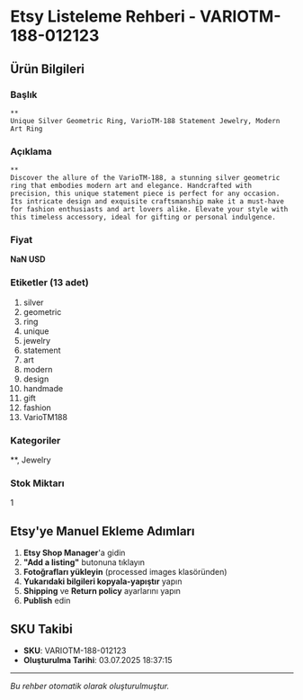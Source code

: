 # Etsy Listeleme Rehberi - VARIOTM-188-012123

## Ürün Bilgileri

### Başlık
```
**
Unique Silver Geometric Ring, VarioTM-188 Statement Jewelry, Modern Art Ring
```

### Açıklama
```
**
Discover the allure of the VarioTM-188, a stunning silver geometric ring that embodies modern art and elegance. Handcrafted with precision, this unique statement piece is perfect for any occasion. Its intricate design and exquisite craftsmanship make it a must-have for fashion enthusiasts and art lovers alike. Elevate your style with this timeless accessory, ideal for gifting or personal indulgence.
```

### Fiyat
**NaN USD**

### Etiketler (13 adet)
1. silver
2. geometric
3. ring
4. unique
5. jewelry
6. statement
7. art
8. modern
9. design
10. handmade
11. gift
12. fashion
13. VarioTM188

### Kategoriler
**, Jewelry

### Stok Miktarı
1

## Etsy'ye Manuel Ekleme Adımları

1. **Etsy Shop Manager**'a gidin
2. **"Add a listing"** butonuna tıklayın
3. **Fotoğrafları yükleyin** (processed images klasöründen)
4. **Yukarıdaki bilgileri kopyala-yapıştır** yapın
5. **Shipping** ve **Return policy** ayarlarını yapın
6. **Publish** edin

## SKU Takibi
- **SKU**: VARIOTM-188-012123
- **Oluşturulma Tarihi**: 03.07.2025 18:37:15

---
*Bu rehber otomatik olarak oluşturulmuştur.*
